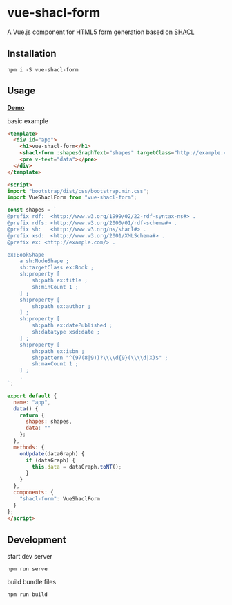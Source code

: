 # vue-shacl-form
A Vue.js component for HTML5 form generation based on [SHACL](https://www.w3.org/TR/shacl/)

## Installation
```
npm i -S vue-shacl-form
```

## Usage
[**Demo**](https://jsfiddle.net/Babibubebon/e83a0yhL/4/)

basic example
```html
<template>
  <div id="app">
    <h1>vue-shacl-form</h1>
    <shacl-form :shapesGraphText="shapes" targetClass="http://example.com/Book" @update="onUpdate"></shacl-form>
    <pre v-text="data"></pre>
  </div>
</template>

<script>
import "bootstrap/dist/css/bootstrap.min.css";
import VueShaclForm from "vue-shacl-form";

const shapes = `
@prefix rdf:  <http://www.w3.org/1999/02/22-rdf-syntax-ns#> .
@prefix rdfs: <http://www.w3.org/2000/01/rdf-schema#> .
@prefix sh:   <http://www.w3.org/ns/shacl#> .
@prefix xsd:  <http://www.w3.org/2001/XMLSchema#> .
@prefix ex: <http://example.com/> .

ex:BookShape
    a sh:NodeShape ;
    sh:targetClass ex:Book ;
    sh:property [
        sh:path ex:title ;
        sh:minCount 1 ;
    ] ;
    sh:property [
        sh:path ex:author ;
    ] ;
    sh:property [
        sh:path ex:datePublished ;
        sh:datatype xsd:date ;
    ] ;
    sh:property [
        sh:path ex:isbn ;
        sh:pattern "^(97(8|9))?\\\\d{9}(\\\\d|X)$" ;
        sh:maxCount 1 ;
    ] ;
    .
`;

export default {
  name: "app",
  data() {
    return {
      shapes: shapes,
      data: ""
    };
  },
  methods: {
    onUpdate(dataGraph) {
      if (dataGraph) {
        this.data = dataGraph.toNT();
      }
    }
  },
  components: {
    "shacl-form": VueShaclForm
  }
};
</script>
```

## Development
start dev server
```
npm run serve
```

build bundle files
```
npm run build
```

